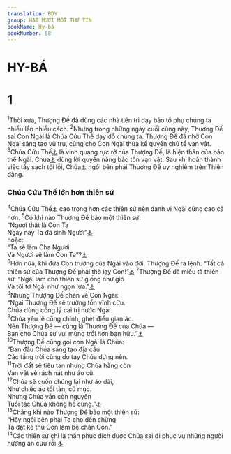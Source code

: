 ```yaml
---
translation: BDY
group: HAI MƯƠI MỐT THƯ TÍN
bookName: Hy-bá 
bookNumber: 58
---
```


<div class="title"><h1>HY-BÁ</h1> <h1>1</h1></div>
<span class="verse he_1_1"><sup>1</sup>Thời xưa, Thượng Đế đã dùng các nhà tiên tri dạy bảo tổ phụ chúng ta nhiều lần nhiều cách. </span>
<span class="verse he_1_2"><sup>2</sup>Nhưng trong những ngày cuối cùng này, Thượng Đế sai Con Ngài là Chúa Cứu Thế dạy dỗ chúng ta. Thượng Đế đã nhờ Con Ngài sáng tạo vũ trụ, cũng cho Con Ngài thừa kế quyền chủ tể vạn vật.<br/></span>
<span class="verse he_1_3"><sup>3</sup>Chúa Cứu Thế<a href="#" data-toggle="tooltip" data-placement="bottom" title="Nt Con">⚓</a> là vinh quang rực rỡ của Thượng Đế, là hiện thân của bản thể Ngài. Chúa<a href="#" data-toggle="tooltip" data-placement="bottom" title="Nt Con">⚓</a> dùng lời quyền năng bảo tồn vạn vật. Sau khi hoàn thành việc tẩy sạch tội lỗi, Chúa<a href="#" data-toggle="tooltip" data-placement="bottom" title="Nt Con">⚓</a> ngồi bên phải Thượng Đế uy nghiêm trên Thiên đàng.</span>
<div class="title"><h3>Chúa Cứu Thế lớn hơn thiên sứ</h3></div>
<span class="verse he_1_4"><sup>4</sup>Chúa Cứu Thế<a href="#" data-toggle="tooltip" data-placement="bottom" title="Nt Con">⚓</a> cao trọng hơn các thiên sứ nên danh vị Ngài cũng cao cả hơn. </span>
<span class="verse he_1_5"><sup>5</sup>Có khi nào Thượng Đế bảo một thiên sứ:<br/>“Ngươi thật là Con Ta <br/>Ngày nay Ta đã sinh Ngươi”<a href="#" data-toggle="tooltip" data-placement="bottom" title="Thi 2:7">⚓</a> <br/>hoặc:<br/>“Ta sẽ làm Cha Ngươi <br/>Và Ngươi sẽ làm Con Ta”?<a href="#" data-toggle="tooltip" data-placement="bottom" title="II Sa 7:14">⚓</a><br/></span>
<span class="verse he_1_6"><sup>6</sup>Hơn nữa, khi đưa Con trưởng của Ngài vào đời, Thượng Đế ra lệnh: “Tất cả thiên sứ của Thượng Đế phải thờ lạy Con!”<a href="#" data-toggle="tooltip" data-placement="bottom" title="Phục 32:43; Thi 97:7">⚓</a> </span>
<span class="verse he_1_7"><sup>7</sup>Thượng Đế đã miêu tả thiên sứ: “Ngài làm cho thiên sứ giống như gió<br/>Và tôi tớ Ngài như ngọn lửa.”<a href="#" data-toggle="tooltip" data-placement="bottom" title="Thi 104:4">⚓</a> <br/></span>
<span class="verse he_1_8"><sup>8</sup>Nhưng Thượng Đế phán về Con Ngài:<br/>“Ngai Thượng Đế sẽ trường tồn vĩnh cửu.<br/>Chúa dùng công lý cai trị nước Ngài.<br/></span>
<span class="verse he_1_9"><sup>9</sup>Chúa yêu lẽ công chính, ghét điều gian ác.<br/>Nên Thượng Đế — cũng là Thượng Đế của Chúa — <br/>Ban cho Chúa sự vui mừng trổi hơn bạn hữu.”<a href="#" data-toggle="tooltip" data-placement="bottom" title="Thi 45:6,7">⚓</a><br/></span>
<span class="verse he_1_10"><sup>10</sup>Thượng Đế cũng gọi con Ngài là Chúa:<br/>“Ban đầu Chúa sáng tạo địa cầu<br/>Các tầng trời cũng do tay Chúa dựng nên.<br/></span>
<span class="verse he_1_11"><sup>11</sup>Trời đất sẽ tiêu tan nhưng Chúa hằng còn<br/>Vạn vật sẽ rách nát như áo cũ.<br/></span>
<span class="verse he_1_12"><sup>12</sup>Chúa sẽ cuốn chúng lại như áo dài,<br/>Như chiếc áo tồi tàn, cũ mục.<br/>Nhưng Chúa vẫn còn nguyên<br/>Tuổi tác Chúa không hề cùng.”<a href="#" data-toggle="tooltip" data-placement="bottom" title="Thi 102:25-27">⚓</a><br/> </span>
<span class="verse he_1_13"><sup>13</sup>Chẳng khi nào Thượng Đế bảo một thiên sứ:<br/>“Hãy ngồi bên phải Ta cho đến chừng<br/>Ta đặt kẻ thù Con làm bệ chân Con.”<br/></span>
<span class="verse he_1_14"><sup>14</sup>Các thiên sứ chỉ là thần phục dịch được Chúa sai đi phục vụ những người hưởng ân cứu rỗi.<a href="#" data-toggle="tooltip" data-placement="bottom" title="Thi 110:1">⚓</a></span>
